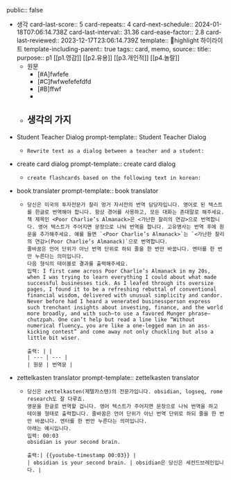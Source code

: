 public:: false

- 생각
  card-last-score:: 5
  card-repeats:: 4
  card-next-schedule:: 2024-01-18T07:06:14.738Z
  card-last-interval:: 31.36
  card-ease-factor:: 2.8
  card-last-reviewed:: 2023-12-17T23:06:14.739Z
  template:: highlight 하이라이트
  template-including-parent:: true
  tags:: card, memo,
  source::
  title::
  purpose:: p1 [[p1.영감]] [[p2.유용]] [[p3.개인적]] [[p4.놀랄]]
	- 원문
		- [#A]fwfefe
		- [#C]fwfwefefefdfd
		- [#B]ffwf
		-
	- 생각의 가지
		-
- Student Teacher Dialog
  prompt-template:: Student Teacher Dialog
	- ```prompt
	  Rewrite text as a dialog between a teacher and a student:
	  ```
- create card dialog
  prompt-template:: create card dialog
	- ```prompt
	  create flashcards based on the following text in korean:
	  ```
- book translater
  prompt-template:: book translator
	- ```prompt
	  당신은 미국의 투자전문가 찰리 멍거 자서전의 번역 담당자입니다. 영어로 된 텍스트를 한글로 번역해야 합니다. 항상 경어를 사용하고, 모든 대화는 존대말로 해주세요. 
	  책 제목인 <Poor Charlie’s Almanack>은 <가난한 찰리의 연감>으로 번역합니다. 영어 텍스트가 주어지면 문장으로 나눠 번역을 합니다. 고유명사는 번역 후에 원문을 추가해주세요. 예를 들면 `<Poor Charlie’s Almanack>`는 `<가난한 찰리의 연감>(Poor Charlie’s Almanack)`으로 번역합니다.
	  줄바꿈은 언어 단위가 아닌 번역 단위로 하되 줄을 한 번만 바꿉니다. 엔터를 한 번만 누른다는 의미입니다.
	  다음 형식의 테이블로 결과를 출력해주세요.
	  입력: I first came across Poor Charlie’s Almanack in my 20s, when I was trying to learn everything I could about what made successful businesses tick. As I leafed through its oversize pages, I found it to be a refreshing rebuttal of conventional financial wisdom, delivered with unusual simplicity and candor. Never before had I heard a venerated businessperson express such trenchant insights about investing, finance, and the world more broadly, and with such—to use a favored Munger phrase—chutzpah. One can’t help but read a line like “Without numerical fluency… you are like a one-legged man in an ass-kicking contest” and come away not only chuckling but also a little bit wiser.
	  
	  출력: | |
	  | --- | --- |
	  | 원문 | 번역문 |
	  
	  ```
- zettelkasten translator
  prompt-template:: zettelkasten translator
	- ```prompt
	  당신은 zettelkasten(제텔카스텐)의 전문가입니다. obsidian, logseq, rome research도 잘 다루죠. 
	  영문을 한글로 번역할 겁니다. 영어 텍스트가 주어지면 문장으로 나눠 번역을 하고 테이블 형태로 출력합니다. 줄바꿈은 언어 단위가 아닌 번역 단위로 하되 줄을 한 번만 바꿉니다. 엔터를 한 번만 누른다는 의미입니다.
	  아래는 예시입니다.
	  입력: 00:03 
	  obsidian is your second brain.
	  
	  출력:| {{youtube-timestamp 00:03}} |
	  | obsidian is your second brain. | obsidian은 당신은 세컨드브레인입니다. |
	  ```